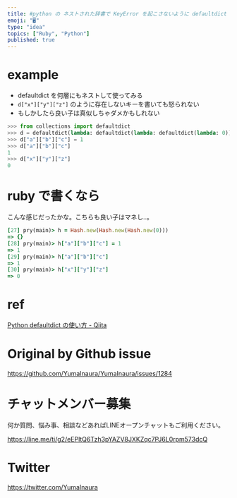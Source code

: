 ```yaml
---
title: #python の ネストされた辞書で KeyError を起こさないように defaultdict を利用する例 ( #ruby 比較 )
emoji: "🖥"
type: "idea"
topics: ["Ruby", "Python"]
published: true
---
```


# example

- defaultdict を何層にもネストして使ってみる
- `d["x"]["y"]["z"]` のように存在しないキーを書いても怒られない
- もしかしたら良い子は真似しちゃダメかもしれない

```py
>>> from collections import defaultdict
>>> d = defaultdict(lambda: defaultdict(lambda: defaultdict(lambda: 0)))
>>> d["a"]["b"]["c"] = 1
>>> d["a"]["b"]["c"]
1
>>> d["x"]["y"]["z"]
0
```

# ruby で書くなら

こんな感じだったかな。こちらも良い子はマネし‥。

```rb
[27] pry(main)> h = Hash.new(Hash.new(Hash.new(0)))
=> {}
[28] pry(main)> h["a"]["b"]["c"] = 1
=> 1
[29] pry(main)> h["a"]["b"]["c"]
=> 1
[30] pry(main)> h["x"]["y"]["z"]
=> 0
```

# ref

[Python defaultdict の使い方 - Qiita](https://qiita.com/xza/items/72a1b07fcf64d1f4bdb7)

# Original by Github issue

https://github.com/YumaInaura/YumaInaura/issues/1284








<!-- Update From Qiita API -->

# チャットメンバー募集


何か質問、悩み事、相談などあればLINEオープンチャットもご利用ください。

https://line.me/ti/g2/eEPltQ6Tzh3pYAZV8JXKZqc7PJ6L0rpm573dcQ





# Twitter


https://twitter.com/YumaInaura


<!-- Update From Qiita API -->


